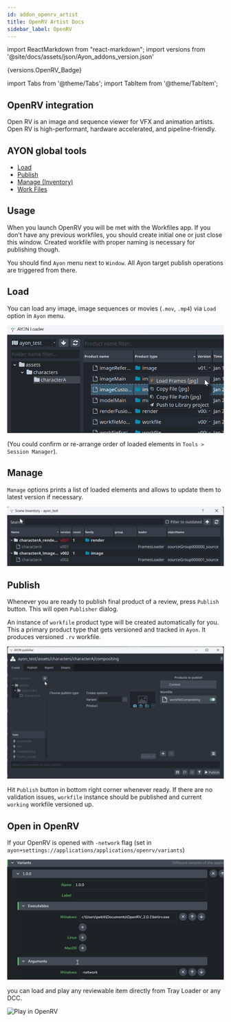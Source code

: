 ```yaml
---
id: addon_openrv_artist
title: OpenRV Artist Docs
sidebar_label: OpenRV
---
```


import ReactMarkdown from "react-markdown";
import versions from '@site/docs/assets/json/Ayon_addons_version.json'

<ReactMarkdown>
{versions.OpenRV_Badge}
</ReactMarkdown>

import Tabs from '@theme/Tabs';
import TabItem from '@theme/TabItem';

## OpenRV integration

Open RV is an image and sequence viewer for VFX and animation artists. Open RV is high-performant, hardware accelerated, and pipeline-friendly.

## AYON global tools

-   [Load](artist_tools_loader)
-   [Publish](artist_tools_publisher)
-   [Manage (Inventory)](artist_tools_inventory)
-   [Work Files](artist_tools_workfiles)

## Usage

When you launch OpenRV you will be met with the Workfiles app. If you don't have any previous workfiles, you should create initial one or just close this window. 
Created workfile with proper naming is necessary for publishing though.

You should find `Ayon` menu next to `Window`. All Ayon target publish operations are triggered from there.


## Load

You can load any image, image sequences or movies (`.mov`, `.mp4`) via `Load` option in `Ayon` menu.

![Ayon Loader](assets/openrv/openrv_load.png)

(You could confirm or re-arrange order of loaded elements in `Tools > Session Manager`).

## Manage

`Manage` options prints a list of loaded elements and allows to update them to latest version if necessary.

![Ayon Scene Inventory](assets/openrv/openrv_manage.png)

## Publish

Whenever you are ready to publish final product of a review, press `Publish` button. This will open `Publisher` dialog.

An instance of `workfile` product type will be created automatically for you. This a primary product type that gets versioned and tracked in `Ayon`.
It produces versioned `.rv` workfile.

![Ayon Publish](assets/openrv/openrv_publish.png)

Hit `Publish` button in bottom right corner whenever ready. If there are no validation issues, `workfile` instance should be published and current `working` workfile 
versioned up.

## Open in OpenRV

If your OpenRV is opened with `-network` flag (set in `ayon+settings://applications/applications/openrv/variants`) 

![OpenRV networking](assets/openrv/openrv_networking.png)

you can load and play any reviewable item directly from Tray Loader or any DCC.

![Play in OpenRV](assets/openrv/openrv_open.png)
